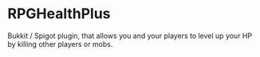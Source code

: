 # RPGHealthPlus
Bukkit / Spigot plugin, that allows you and your players to level up your HP by killing other players or mobs.
